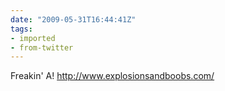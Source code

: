 ```yaml
---
date: "2009-05-31T16:44:41Z"
tags:
- imported
- from-twitter
---
```

Freakin' A\! http://www.explosionsandboobs.com/
